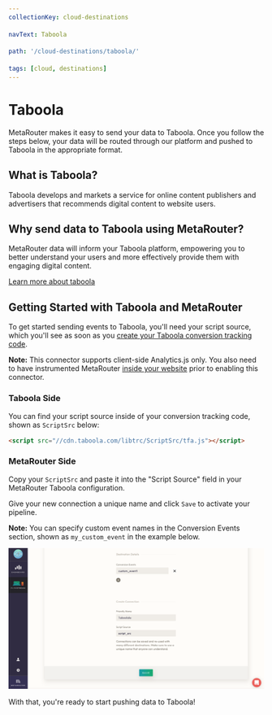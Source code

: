 ```yaml
---
collectionKey: cloud-destinations

navText: Taboola

path: '/cloud-destinations/taboola/'

tags: [cloud, destinations]
---
```


# Taboola

MetaRouter makes it easy to send your data to Taboola. Once you follow the steps below, your data will be routed through our platform and pushed to Taboola in the appropriate format.

## What is Taboola?

Taboola develops and markets a service for online content publishers and advertisers that recommends digital content to website users.

## Why send data to Taboola using MetaRouter?

MetaRouter data will inform your Taboola platform, empowering you to better understand your users and more effectively provide them with engaging digital content.

[Learn more about taboola](https://www.taboola.com/)

## Getting Started with Taboola and MetaRouter

To get started sending events to Taboola, you'll need your script source, which you'll see as soon as you [create your Taboola conversion tracking code](https://help.taboola.com/hc/en-us/articles/115006164967-Creating-Your-Conversion-Tracking-Code).

**Note:** This connector supports client-side Analytics.js only. You also need to have instrumented MetaRouter [inside your website](/sources/analytics-js/) prior to enabling this connector.

### Taboola Side

You can find your script source inside of your conversion tracking code, shown as `ScriptSrc` below:

```html
<script src="//cdn.taboola.com/libtrc/ScriptSrc/tfa.js"></script>
```

### MetaRouter Side

Copy your `ScriptSrc` and paste it into the "Script Source" field in your MetaRouter Taboola configuration.

Give your new connection a unique name and click `Save` to activate your pipeline.

**Note:** You can specify custom event names in the Conversion Events section, shown as `my_custom_event` in the example below.

![taboola1](/images/taboola1v2.png)

With that, you're ready to start pushing data to Taboola!
